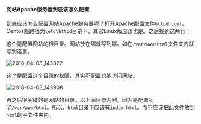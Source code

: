 #### 网站Apache服务器到底该怎么配置

到底应该怎么配置网站Apache服务器呢？打开Apache配置文件`httpd.conf`。Centos版路径为`\etc\httpd`目录下，其它Linux版应该也是。之后找到这两行：

这个是配置网站的根目录。网站放在哪就写到哪。如在`/var/www/html`文件夹内就写到这里。

![2018-04-03_143822](C:\Users\Administrator\Desktop\MyBlogs-ING\OS运维\images\2018-04-03_143822.png)

这个是配置这个目录的权限，其实不配置也能访问网站。

![2018-04-03_143908](C:\Users\Administrator\Desktop\MyBlogs-ING\OS运维\images\2018-04-03_143908.png)



再之后很关键的是网站的目录。以上面目录为例。因为是配置到了`/var/www/html`。所以，`html`目录下应该有`index.html`。而不应该把此文件放到`html`的子文件夹内。